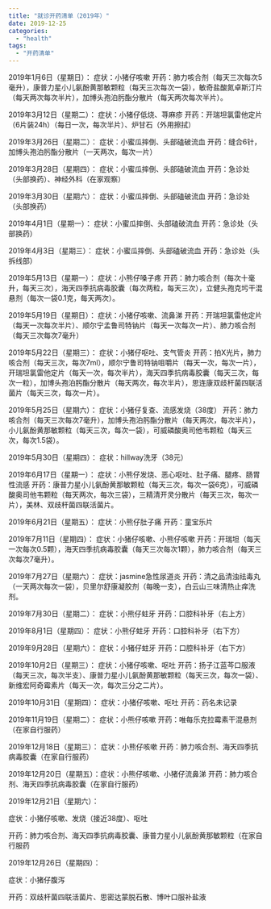 ```yaml
---
title: "就诊开药清单（2019年）"
date: 2019-12-25
categories: 
  - "health"
tags: 
  - "开药清单"
---
```


2019年1月6日（星期日）： 症状：小猪仔咳嗽 开药：肺力咳合剂（每天三次每次5毫升），康普力星小儿氨酚黄那敏颗粒（每天三次每次一袋），敏奇盐酸氮卓斯汀片（每天两次每次半片），加博头孢泊肟酯分散片（每天两次每次半片）。

2019年3月12日（星期二）： 症状：小猪仔低烧、荨麻疹 开药：开瑞坦氯雷他定片（6片装24h）（每日一次，每次半片）、炉甘石（外用擦拭）

2019年3月26日（星期二）： 症状：小蜜瓜摔倒、头部磕破流血 开药：缝合6针，加博头孢泊肟酯分散片（一天两次，每次一片）

2019年3月28日（星期四）： 症状：小蜜瓜摔倒、头部磕破流血 开药：急诊处（头部换药）、神经外科（在家观察）

2019年3月30日（星期六）： 症状：小蜜瓜摔倒、头部磕破流血 开药：急诊处（头部换药）

2019年4月1日（星期一）： 症状：小蜜瓜摔倒、头部磕破流血 开药：急诊处（头部换药）

2019年4月3日（星期三）： 症状：小蜜瓜摔倒、头部磕破流血 开药：急诊处（头拆线部）

2019年5月13日（星期一）： 症状：小熊仔嗓子疼 开药：肺力咳合剂（每次十毫升，每天三次），海天四季抗病毒胶囊（每次两粒，每天三次），立健头孢克圬干混悬剂（每次一袋0.1克，每天两次）。

2019年5月19日（星期日）： 症状：小猪仔咳嗽、流鼻涕 开药：开瑞坦氯雷他定片（每天一次每次半片）、顺尔宁孟鲁司特钠片（每天一次每次一片）、肺力咳合剂（每天三次每次7毫升）

2019年5月22日（星期三）： 症状：小猪仔呕吐、支气管炎 开药：拍X光片，肺力咳合剂（每天三次，每次7ml），顺尔宁鲁司特钠咀嚼片（每天一次，每次一片），开瑞坦氯雷他定片（每天一次，每次半片），海天四季抗病毒胶囊（每天三次，每次一粒），加博头孢泊肟酯分散片（每天两次，每次半片），思连康双歧杆菌四联活菌片（每天三次，每次一片）。

2019年5月25日（星期六）： 症状：小猪仔复查、流感发烧（38度） 开药：肺力咳合剂（每天三次每次7毫升），加博头孢泊肟酯分散片（每天两次，每次半片），小儿氨酚黄那敏颗粒（每天三次，每次一袋），可威磷酸奥司他韦颗粒（每天三次，每次1.5袋）。

2019年5月30日（星期四）： 症状：hillway洗牙（38元）

2019年6月17日（星期一）： 症状：小熊仔发烧、恶心呕吐、肚子痛、腿疼、肠胃性流感 开药：康普力星小儿氨酚黄那敏颗粒（每天三次，每次一袋6克），可威磷酸奥司他韦颗粒（每天两次，每次三袋），三精清开灵分散片（每天三次，每次一片），美林、双歧杆菌四联活菌片。

2019年6月21日（星期五）： 症状：小熊仔肚子痛 开药：童宝乐片

2019年7月11日（星期四）： 症状：小猪仔咳嗽、小熊仔咳嗽 开药：开瑞坦（每天一次每次0.5颗），海天四季抗病毒胶囊（每天三次每次1颗），肺力咳合剂（每天三次每次7毫升）。

2019年7月27日（星期六）： 症状：jasmine急性尿道炎 开药：清之品清浊祛毒丸（一天两次每次一袋），贝里尔舒康凝胶剂（每晚一支），白云山三味清热止痒洗剂。

2019年7月30日（星期二）： 症状：小熊仔蛀牙 开药：口腔科补牙（右上方）

2019年8月1日（星期四）： 症状：小熊仔蛀牙 开药：口腔科补牙（右下方）

2019年9月28日（星期六）： 症状：小猪仔蛀牙 开药：口腔科补牙（右下方）

2019年10月2日（星期三）： 症状：小猪仔咳嗽、呕吐 开药：扬子江蓝芩口服液（每天三次，每次半支）、康普力星小儿氨酚黄那敏颗粒（每天三次，每次一袋）、 新维宏阿奇霉素片（每天一次，每次三分之二片）。

2019年10月31日（星期四）： 症状：小猪仔咳嗽、呕吐 开药：药名未记录

2019年11月19日（星期二）： 症状：小熊仔咳嗽 开药：唯每乐克拉霉素干混悬剂（在家自行服药）

2019年12月18日（星期三）： 症状：小熊仔咳嗽 开药：肺力咳合剂、海天四季抗病毒胶囊（在家自行服药）

2019年12月20日（星期五）：症状：小熊仔咳嗽、小猪仔流鼻涕 开药：肺力咳合剂、海天四季抗病毒胶囊（在家自行服药）

2019年12月21日（星期六）：

症状：小猪仔咳嗽、发烧（接近38度）、呕吐

开药：肺力咳合剂、海天四季抗病毒胶囊、康普力星小儿氨酚黄那敏颗粒（在家自行服药

2019年12月26日（星期四）：

症状：小猪仔腹泻

开药：双歧杆菌四联活菌片、思密达蒙脱石散、博叶口服补盐液
